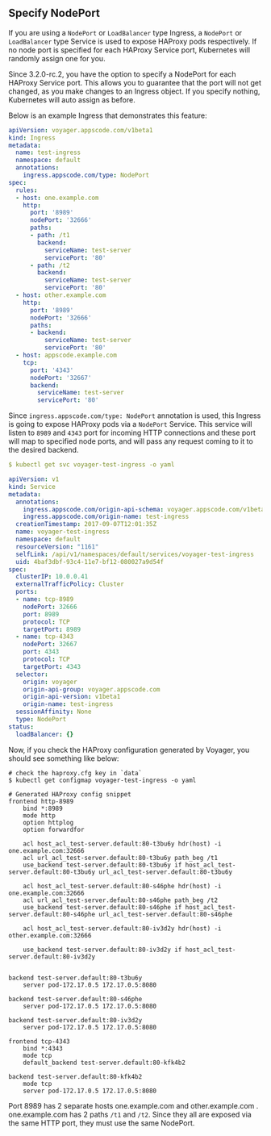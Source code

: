 ## Specify NodePort

If you are using a `NodePort` or `LoadBalancer` type Ingress, a `NodePort` or `LoadBalancer` type Service is used to expose HAProxy pods respectively. If no node port is specified for each HAProxy Service port, Kubernetes will randomly assign one for you.

Since 3.2.0-rc.2, you have the option to specify a NodePort for each HAProxy Service port. This allows you to guarantee that the port will not get changed, as you make changes to an Ingress object. If you specify nothing, Kubernetes will auto assign as before.

Below is an example Ingress that demonstrates this feature:

```yaml
apiVersion: voyager.appscode.com/v1beta1
kind: Ingress
metadata:
  name: test-ingress
  namespace: default
  annotations:
    ingress.appscode.com/type: NodePort
spec:
  rules:
  - host: one.example.com
    http:
      port: '8989'
      nodePort: '32666'
      paths:
      - path: /t1
        backend:
          serviceName: test-server
          servicePort: '80'
      - path: /t2
        backend:
          serviceName: test-server
          servicePort: '80'
  - host: other.example.com
    http:
      port: '8989'
      nodePort: '32666'
      paths:
      - backend:
          serviceName: test-server
          servicePort: '80'
  - host: appscode.example.com
    tcp:
      port: '4343'
      nodePort: '32667'
      backend:
        serviceName: test-server
        servicePort: '80'
```

Since `ingress.appscode.com/type: NodePort` annotation is used, this Ingress is going to expose HAProxy pods via a `NodePort` Service. This service will listen to `8989` and `4343` port for incoming HTTP connections and these port will map to specified node ports, and will pass any request coming to it to the desired backend.

```yaml
$ kubectl get svc voyager-test-ingress -o yaml

apiVersion: v1
kind: Service
metadata:
  annotations:
    ingress.appscode.com/origin-api-schema: voyager.appscode.com/v1beta1
    ingress.appscode.com/origin-name: test-ingress
  creationTimestamp: 2017-09-07T12:01:35Z
  name: voyager-test-ingress
  namespace: default
  resourceVersion: "1161"
  selfLink: /api/v1/namespaces/default/services/voyager-test-ingress
  uid: 4baf3dbf-93c4-11e7-bf12-080027a9d54f
spec:
  clusterIP: 10.0.0.41
  externalTrafficPolicy: Cluster
  ports:
  - name: tcp-8989
    nodePort: 32666
    port: 8989
    protocol: TCP
    targetPort: 8989
  - name: tcp-4343
    nodePort: 32667
    port: 4343
    protocol: TCP
    targetPort: 4343
  selector:
    origin: voyager
    origin-api-group: voyager.appscode.com
    origin-api-version: v1beta1
    origin-name: test-ingress
  sessionAffinity: None
  type: NodePort
status:
  loadBalancer: {}
```

Now, if you check the HAProxy configuration generated by Voyager, you should see something like below:

```
# check the haproxy.cfg key in `data`
$ kubectl get configmap voyager-test-ingress -o yaml

# Generated HAProxy config snippet
frontend http-8989
	bind *:8989 
	mode http
	option httplog
	option forwardfor
	
	acl host_acl_test-server.default:80-t3bu6y hdr(host) -i one.example.com:32666
	acl url_acl_test-server.default:80-t3bu6y path_beg /t1
	use_backend test-server.default:80-t3bu6y if host_acl_test-server.default:80-t3bu6y url_acl_test-server.default:80-t3bu6y
	
	acl host_acl_test-server.default:80-s46phe hdr(host) -i one.example.com:32666
	acl url_acl_test-server.default:80-s46phe path_beg /t2
	use_backend test-server.default:80-s46phe if host_acl_test-server.default:80-s46phe url_acl_test-server.default:80-s46phe
	
	acl host_acl_test-server.default:80-iv3d2y hdr(host) -i other.example.com:32666
	
	use_backend test-server.default:80-iv3d2y if host_acl_test-server.default:80-iv3d2y
	

backend test-server.default:80-t3bu6y
	server pod-172.17.0.5 172.17.0.5:8080

backend test-server.default:80-s46phe
	server pod-172.17.0.5 172.17.0.5:8080

backend test-server.default:80-iv3d2y
	server pod-172.17.0.5 172.17.0.5:8080

frontend tcp-4343
	bind *:4343
	mode tcp
	default_backend test-server.default:80-kfk4b2

backend test-server.default:80-kfk4b2
	mode tcp
	server pod-172.17.0.5 172.17.0.5:8080
```

Port 8989 has 2 separate hosts one.example.com and other.example.com . one.example.com has 2 paths `/t1` and `/t2`. Since they all are exposed via the same HTTP port, they must use the same NodePort.
